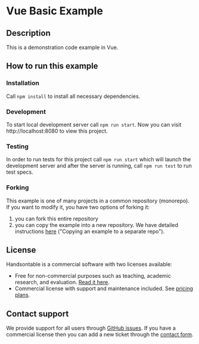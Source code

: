 # Vue Basic Example

## Description

This is a demonstration code example in Vue.

## How to run this example

### Installation

Call `npm install` to install all necessary dependencies.

### Development

To start local development server call `npm run start`. Now you can visit http://localhost:8080 to view this project.

### Testing

In order to run tests for this project call `npm run start` which will launch the development server and after the server is running, call `npm run test` to run test specs.

### Forking

This example is one of many projects in a common repository (monorepo). If you want to modify it, you have two options of forking it:

1. you can fork this entire repository
2. you can copy the example into a new repository. We have detailed instructions [here](../../../../README.md#copying-an-example-to-a-separate-repo) ("Copying an example to a separate repo").

## License

Handsontable is a commercial software with two licenses available:

- Free for non-commercial purposes such as teaching, academic research, and evaluation. [Read it here](https://github.com/handsontable/handsontable/blob/master/handsontable-non-commercial-license.pdf).
- Commercial license with support and maintenance included. See [pricing plans](https://handsontable.com/pricing).

## Contact support

We provide support for all users through [GitHub issues](https://github.com/handsontable/handsontable/issues). If you have a commercial license then you can add a new ticket through the [contact form](https://handsontable.com/contact?category=technical_support).
